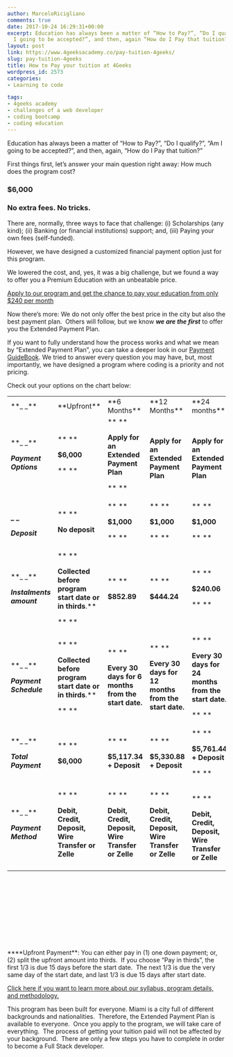 ```yaml
---
author: MarceloRicigliano
comments: true
date: 2017-10-24 16:29:31+00:00
excerpt: Education has always been a matter of “How to Pay?”, “Do I qualify?”, Am
  I going to be accepted?”, and then, again “How do I Pay that tuition?”.
layout: post
link: https://www.4geeksacademy.co/pay-tuition-4geeks/
slug: pay-tuition-4geeks
title: How to Pay your tuition at 4Geeks
wordpress_id: 2573
categories:
- Learning to code

tags:
- 4geeks academy
- challenges of a web developer
- coding bootcamp
- coding education
---
```


Education has always been a matter of “How to Pay?”, “Do I qualify?”, “Am I going to be accepted?”, and then, again, “How do I Pay that tuition?”

First things first, let’s answer your main question right away: How much does the program cost?


### $6,000




### No extra fees. No tricks.


There are, normally, three ways to face that challenge: (i) Scholarships (any kind); (ii) Banking (or financial institutions) support; and, (iii) Paying your own fees (self-funded).

However, we have designed a customized financial payment option just for this program.

We lowered the cost, and, yes, it was a big challenge, but we found a way to offer you a Premium Education with an unbeatable price.

[Apply to our program and get the chance to pay your education from only $240 per month](https://www.4geeksacademy.co/apply/)

Now there’s more: We do not only offer the best price in the city but also the best payment plan.  Others will follow, but we know _**we are the first**_ to offer you the Extended Payment Plan.

If you want to fully understand how the process works and what we mean by “Extended Payment Plan”, you can take a deeper look in our [Payment GuideBook](https://www.4geeksacademy.co/wp-content/uploads/2017/10/4GA-Payment-Guidebook-2.pdf). We tried to answer every question you may have, but, most importantly, we have designed a program where coding is a priority and not pricing.

Check out your options on the chart below:


<table width="854" style="height: 1255px;" >
<tbody >
<tr >

<td width="86" >**_ _**
</td>

<td width="86" >**Upfront**
</td>

<td width="90" >**6 Months**
</td>

<td width="90" >**12 Months**
</td>

<td width="90" >**24 months**
</td>
</tr>
<tr >

<td width="86" >**_ _**


**_Payment Options_**



</td>

<td width="86" style="text-align: left;" >** **

**$6,000**

** **
</td>

<td width="90" style="text-align: left;" >** **

**Apply for an Extended Payment Plan**

** **
</td>

<td width="90" style="text-align: left;" > 

**Apply for an Extended Payment Plan**


</td>

<td width="90" style="text-align: left;" > 

**Apply for an Extended Payment Plan**


</td>
</tr>
<tr >

<td width="86" >


**_ _**




**_Deposit_**



</td>

<td width="86" >** **

**No deposit**
</td>

<td width="90" >** **

**$1,000**

** **
</td>

<td width="90" >** **

**$1,000**

** **
</td>

<td width="90" >** **

**$1,000**

** **
</td>
</tr>
<tr >

<td width="86" >**_ _**

**_Instalments amount_**
</td>

<td width="86" >** **

**Collected before program start date or in thirds**.**

** **
</td>

<td width="90" >** **

**$852.89**
</td>

<td width="90" >** **

**$444.24**
</td>

<td width="90" >** **

**$240.06**

** **
</td>
</tr>
<tr >

<td width="86" >**_ _**

**_Payment Schedule_**
</td>

<td width="86" >** **

**Collected before program start date or in thirds**.**

** **
</td>

<td width="90" >** **

**Every 30 days for 6 months from the start date.**
</td>

<td width="90" >** **

**Every 30 days for 12 months from the start date.**
</td>

<td width="90" >** **

**Every 30 days for 24 months from the start date.**

** **
</td>
</tr>
<tr >

<td width="86" >**_ _**

**_Total Payment_**
</td>

<td width="86" >** **

**$6,000**
</td>

<td width="90" >** **

**$5,117.34 + Deposit**
</td>

<td width="90" >** **

**$5,330.88 + Deposit**
</td>

<td width="90" >** **

**$5,761.44 + Deposit**

** **
</td>
</tr>
<tr >

<td width="86" style="text-align: left;" >**_ _**

**_Payment Method_**
</td>

<td width="86" style="text-align: left;" >** **

**Debit, Credit, Deposit, Wire Transfer or Zelle**
</td>

<td width="90" style="text-align: left;" >** **

**Debit, Credit, Deposit, Wire Transfer or Zelle**
</td>

<td width="90" style="text-align: left;" >** **

**Debit, Credit, Deposit, Wire Transfer or Zelle**
</td>

<td width="90" >


** **




**Debit, Credit, Deposit, Wire Transfer or Zelle**



</td>
</tr>
</tbody>
</table>
****Upfront Payment**: You can either pay in (1) one down payment; or, (2) split the upfront amount into thirds.  If you choose “Pay in thirds”, the first 1/3 is due 15 days before the start date.  The next 1/3 is due the very same day of the start date, and last 1/3 is due 15 days after start date.


[Click here if you want to learn more about our syllabus, program details, and methodology.](https://www.4geeksacademy.co/the-program/)


This program has been built for everyone. Miami is a city full of different backgrounds and nationalities.  Therefore, the Extended Payment Plan is available to everyone.  Once you apply to the program, we will take care of everything.  The process of getting your tuition paid will not be affected by your background.  There are only a few steps you have to complete in order to become a Full Stack developer.
